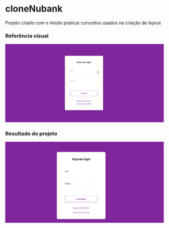 # cloneNubank
Projeto criado com o intuito praticar conceitos usados na criação de layout 

### Referência visual

<img src="nubank.png">


### Resultado do projeto

<img src="resultadoProjeto.png">